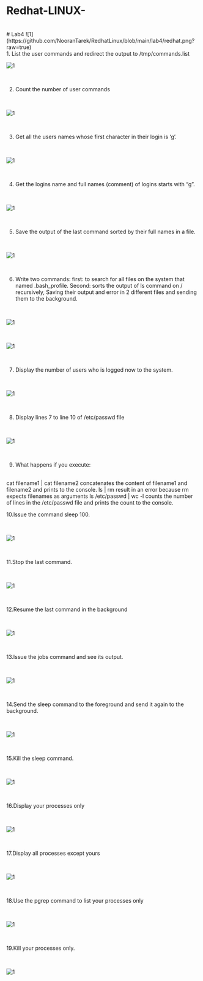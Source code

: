 # Redhat-LINUX-
<html></br></html>
# Lab4
![1](https://github.com/NooranTarek/RedhatLinux/blob/main/lab4/redhat.png?raw=true)
<html></br></html>
1. List the user commands and redirect the output to /tmp/commands.list
<html></br></html>

![1](https://github.com/NooranTarek/RedhatLinux/blob/main/lab4/lab4_q11.png?raw=true)


<html></br></html>

2. Count the number of user commands
<html></br></html>

![1](https://github.com/NooranTarek/RedhatLinux/blob/main/lab4/lab4_q2.png?raw=true)

<html></br></html>


3. Get all the users names whose first character in their login is ‘g’.
<html></br></html>

![1](https://github.com/NooranTarek/RedhatLinux/blob/main/lab4/lab4_q3.png?raw=true)

<html></br></html>

4. Get the logins name and full names (comment) of logins starts with “g”.
<html></br></html>

![1](https://github.com/NooranTarek/RedhatLinux/blob/main/lab4/lab4_q4%20two%20ways.png?raw=true)


<html></br></html>

5. Save the output of the last command sorted by their full names in a file.
<html></br></html>

![1](https://github.com/NooranTarek/RedhatLinux/blob/main/lab4/lab4_q5.png?raw=true)

<html></br></html>

6. Write two commands: first: to search for all files on the system that named
.bash_profile. Second: sorts the output of ls command on / recursively, Saving
their output and error in 2 different files and sending them to the background.
<html></br></html>

![1](https://github.com/NooranTarek/RedhatLinux/blob/main/lab4/lab4_q6a.png?raw=true)

<html></br></html>

![1](https://github.com/NooranTarek/RedhatLinux/blob/main/lab4/lab4_q6b.png?raw=true)

<html></br></html>


7. Display the number of users who is logged now to the system.
<html></br></html>

![1](https://github.com/NooranTarek/RedhatLinux/blob/main/lab4/lab4_q7.png?raw=true)

<html></br></html>

8. Display lines 7 to line 10 of /etc/passwd file
<html></br></html>

![1](https://github.com/NooranTarek/RedhatLinux/blob/main/lab4/lab4_q8.png?raw=true)

<html></br></html>

9. What happens if you execute:
<html></br></html>
cat filename1 | cat filename2   concatenates the content of filename1 and filename2 and prints to the console.
ls | rm                         result in an error because rm expects filenames as arguments
ls /etc/passwd | wc -l          counts the number of lines in the /etc/passwd file and prints the count to the console.

<html></br></html>

10.Issue the command sleep 100.
<html></br></html>

![1](https://github.com/NooranTarek/RedhatLinux/blob/main/lab4/lab4_q10.png?raw=true)

<html></br></html>

11.Stop the last command.
<html></br></html>

![1](https://github.com/NooranTarek/RedhatLinux/blob/main/lab4/lab4_q111.png?raw=true)


<html></br></html>

12.Resume the last command in the background
<html></br></html>

![1](https://github.com/NooranTarek/RedhatLinux/blob/main/lab4/lab4_q12.png?raw=true)


<html></br></html>

13.Issue the jobs command and see its output.
<html></br></html>

![1](https://github.com/NooranTarek/RedhatLinux/blob/main/lab4/lab4_q13.png?raw=true)

<html></br></html>

14.Send the sleep command to the foreground and send it again to the background.
<html></br></html>

![1](https://github.com/NooranTarek/RedhatLinux/blob/main/lab4/lab4_q14.png?raw=true)

<html></br></html>

15.Kill the sleep command.
<html></br></html>

![1](https://github.com/NooranTarek/RedhatLinux/blob/main/lab4/lab4_q15.png?raw=true)


<html></br></html>

16.Display your processes only
<html></br></html>

![1](https://github.com/NooranTarek/RedhatLinux/blob/main/lab4/lab4_q16.png?raw=true)

<html></br></html>

17.Display all processes except yours
<html></br></html>

![1](https://github.com/NooranTarek/RedhatLinux/blob/main/lab4/lab4_q17.png?raw=true)


<html></br></html>

18.Use the pgrep command to list your processes only
<html></br></html>

![1](https://github.com/NooranTarek/RedhatLinux/blob/main/lab4/lab4_q18.png?raw=true)


<html></br></html>

19.Kill your processes only.
<html></br></html>

![1](https://github.com/NooranTarek/RedhatLinux/blob/main/lab4/lab4_q19.png?raw=true)

<html></br></html>






